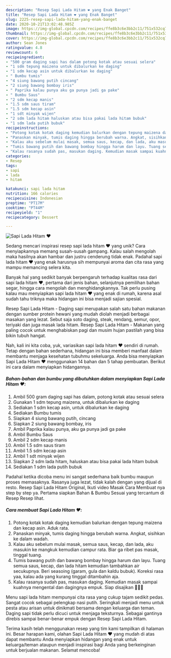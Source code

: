 ```yaml
---
description: "Resep Sapi Lada Hitam ❤️ yang Enak Banget"
title: "Resep Sapi Lada Hitam ❤️ yang Enak Banget"
slug: 2225-resep-sapi-lada-hitam-yang-enak-banget
date: 2020-10-21T13:02:48.985Z
image: https://img-global.cpcdn.com/recipes/ffe8b3c6e3bb2c11/751x532cq70/sapi-lada-hitam-❤️-foto-resep-utama.jpg
thumbnail: https://img-global.cpcdn.com/recipes/ffe8b3c6e3bb2c11/751x532cq70/sapi-lada-hitam-❤️-foto-resep-utama.jpg
cover: https://img-global.cpcdn.com/recipes/ffe8b3c6e3bb2c11/751x532cq70/sapi-lada-hitam-❤️-foto-resep-utama.jpg
author: Sean Jones
ratingvalue: 4.8
reviewcount: 6
recipeingredient:
- "500 gram daging sapi has dalam potong kotak atau sesuai selera"
- "1 sdm tepung maizena untuk dibalurkan ke daging"
- "1 sdm kecap asin untuk dibalurkan ke daging"
- " Bumbu tumis"
- "4 siung bawang putih cincang"
- "2 siung bawang bombay iris"
- " Paprika kalau punya aku ga punya jadi ga pake"
- " Bumbu Saus"
- "2 sdm kecap manis"
- "1.5 sdm saus tiram"
- "1.5 sdm kecap asin"
- "1 sdt minyak wijen"
- "2 sdm lada hitam haluskan atau bisa pakai lada hitam bubuk"
- "1 sdm lada putih bubuk"
recipeinstructions:
- "Potong kotak kotak daging kemudian balurkan dengan tepung maizena dan kecap asin. Aduk rata."
- "Panaskan minyak, tumis daging hingga berubah warna. Angkat, sisihkan ke dalam wadah."
- "Kalau aku sebelum mulai masak, semua saus, kecap, dan lada, aku masukin ke mangkuk kemudian campur rata. Biar ga ribet pas masak, tinggal tuang."
- "Tumis bawang putih dan bawang bombay hingga harum dan layu. Tuang semua saus, kecap, dan lada hitam kemudian tambahkan air secukupnya. Beri seasoing (garam, gula dan kaldu bubuk). Koreksi rasa yaa, kalau ada yang kurang tinggal ditambahin aja."
- "Kalau rasanya sudah pas, masukan daging. Kemudian masak sampai kuahnya mengental dan dagingnya empuk. Siap disajikan 🥰🥰🥰"
categories:
- Resep
tags:
- sapi
- lada
- hitam

katakunci: sapi lada hitam 
nutrition: 166 calories
recipecuisine: Indonesian
preptime: "PT17M"
cooktime: "PT44M"
recipeyield: "1"
recipecategory: Dessert

---
```



![Sapi Lada Hitam ❤️](https://img-global.cpcdn.com/recipes/ffe8b3c6e3bb2c11/751x532cq70/sapi-lada-hitam-❤️-foto-resep-utama.jpg)

Sedang mencari inspirasi resep sapi lada hitam ❤️ yang unik? Cara menyiapkannya memang susah-susah gampang. Kalau salah mengolah maka hasilnya akan hambar dan justru cenderung tidak enak. Padahal sapi lada hitam ❤️ yang enak harusnya sih mempunyai aroma dan cita rasa yang mampu memancing selera kita.

Banyak hal yang sedikit banyak berpengaruh terhadap kualitas rasa dari sapi lada hitam ❤️, pertama dari jenis bahan, selanjutnya pemilihan bahan segar, hingga cara mengolah dan menghidangkannya. Tak perlu pusing kalau mau menyiapkan sapi lada hitam ❤️ yang enak di rumah, karena asal sudah tahu triknya maka hidangan ini bisa menjadi sajian spesial.

Resep Sapi Lada Hitam - Daging sapi merupakan salah satu bahan makanan dengan sumber protein hewani yang mudah diolah menjadi berbagai masakan yang lezat. Sebut saja soto daging, steak, rendang, semur, opor, teriyaki dan juga masak lada hitam. Resep Sapi Lada Hitam - Makanan yang paling cocok untuk menghabiskan pagi dan musim hujan pastilah yang bisa bikin tubuh hangat.


Nah, kali ini kita coba, yuk, variasikan sapi lada hitam ❤️ sendiri di rumah. Tetap dengan bahan sederhana, hidangan ini bisa memberi manfaat dalam membantu menjaga kesehatan tubuhmu sekeluarga. Anda bisa menyiapkan Sapi Lada Hitam ❤️ menggunakan 14 bahan dan 5 tahap pembuatan. Berikut ini cara dalam menyiapkan hidangannya.

<!--inarticleads1-->

##### Bahan-bahan dan bumbu yang dibutuhkan dalam menyiapkan Sapi Lada Hitam ❤️:

1. Ambil 500 gram daging sapi has dalam, potong kotak atau sesuai selera
1. Gunakan 1 sdm tepung maizena, untuk dibalurkan ke daging
1. Sediakan 1 sdm kecap asin, untuk dibalurkan ke daging
1. Sediakan  Bumbu tumis
1. Siapkan 4 siung bawang putih, cincang
1. Siapkan 2 siung bawang bombay, iris
1. Ambil  Paprika kalau punya, aku ga punya jadi ga pake
1. Ambil  Bumbu Saus
1. Ambil 2 sdm kecap manis
1. Ambil 1.5 sdm saus tiram
1. Ambil 1.5 sdm kecap asin
1. Ambil 1 sdt minyak wijen
1. Siapkan 2 sdm lada hitam, haluskan atau bisa pakai lada hitam bubuk
1. Sediakan 1 sdm lada putih bubuk


Padahal ketika dicoba menu ini sangat sederhana baik bumbu maupun proses memasaknya. Rasanya juga lezat, tidak kalah dengan yang dijual di resto. Resep Sapi Lada Hitam Original, Ikuti video Masak Cara Membuat nya step by step ya. Pertama siapkan Bahan &amp; Bumbu Sesuai yang tercantum di Resep Resep lihat. 

<!--inarticleads2-->

##### Cara membuat Sapi Lada Hitam ❤️:

1. Potong kotak kotak daging kemudian balurkan dengan tepung maizena dan kecap asin. Aduk rata.
1. Panaskan minyak, tumis daging hingga berubah warna. Angkat, sisihkan ke dalam wadah.
1. Kalau aku sebelum mulai masak, semua saus, kecap, dan lada, aku masukin ke mangkuk kemudian campur rata. Biar ga ribet pas masak, tinggal tuang.
1. Tumis bawang putih dan bawang bombay hingga harum dan layu. Tuang semua saus, kecap, dan lada hitam kemudian tambahkan air secukupnya. Beri seasoing (garam, gula dan kaldu bubuk). Koreksi rasa yaa, kalau ada yang kurang tinggal ditambahin aja.
1. Kalau rasanya sudah pas, masukan daging. Kemudian masak sampai kuahnya mengental dan dagingnya empuk. Siap disajikan 🥰🥰🥰


Menu sapi lada hitam mempunyai cita rasa yang cukup tajam sedikit pedas. Sangat cocok sebagai pelengkap nasi putih. Seringkali menjadi menu untuk pesta atau arisan untuk dinikmati bersama dengan keluarga dan teman. Daging sapi tidak perlu dicuci untuk menjaga teksturnya. Sebagai gantinya direbis sampai benar-benar empuk dengan Resep Sapi Lada Hitam. 

Terima kasih telah menggunakan resep yang tim kami tampilkan di halaman ini. Besar harapan kami, olahan Sapi Lada Hitam ❤️ yang mudah di atas dapat membantu Anda menyiapkan hidangan yang enak untuk keluarga/teman ataupun menjadi inspirasi bagi Anda yang berkeinginan untuk berjualan makanan. Selamat mencoba!
